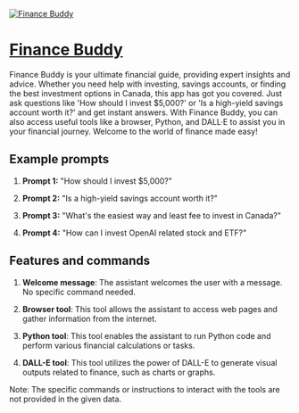 [![Finance Buddy](https://files.oaiusercontent.com/file-LPS7YjFkllKcAVqJU1neERMs?se=2123-10-16T22%3A41%3A43Z&sp=r&sv=2021-08-06&sr=b&rscc=max-age%3D31536000%2C%20immutable&rscd=attachment%3B%20filename%3De0e5bc79-8110-4fde-a6cc-7f27c215ad39.png&sig=fsUhd0BDqUkngkDa746h/ebFuDUbQB6ZX41LNvdDA14%3D)](https://chat.openai.com/g/g-CmsBe1oUk-finance-buddy)

# [Finance Buddy](https://chat.openai.com/g/g-CmsBe1oUk-finance-buddy)

Finance Buddy is your ultimate financial guide, providing expert insights and advice. Whether you need help with investing, savings accounts, or finding the best investment options in Canada, this app has got you covered. Just ask questions like 'How should I invest $5,000?' or 'Is a high-yield savings account worth it?' and get instant answers. With Finance Buddy, you can also access useful tools like a browser, Python, and DALL·E to assist you in your financial journey. Welcome to the world of finance made easy!

## Example prompts

1. **Prompt 1:** "How should I invest $5,000?"

2. **Prompt 2:** "Is a high-yield savings account worth it?"

3. **Prompt 3:** "What's the easiest way and least fee to invest in Canada?"

4. **Prompt 4:** "How can I invest OpenAI related stock and ETF?"

## Features and commands

1. **Welcome message**: The assistant welcomes the user with a message. No specific command needed.

2. **Browser tool**: This tool allows the assistant to access web pages and gather information from the internet.

3. **Python tool**: This tool enables the assistant to run Python code and perform various financial calculations or tasks.

4. **DALL-E tool**: This tool utilizes the power of DALL-E to generate visual outputs related to finance, such as charts or graphs.

Note: The specific commands or instructions to interact with the tools are not provided in the given data.